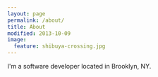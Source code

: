 ```yaml
---
layout: page
permalink: /about/
title: About
modified: 2013-10-09
image:
  feature: shibuya-crossing.jpg
---
```


I'm a software developer located in Brooklyn, NY.
